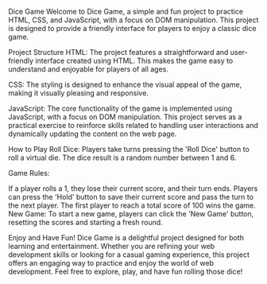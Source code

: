 Dice Game
Welcome to Dice Game, a simple and fun project to practice HTML, CSS, and JavaScript, with a focus on DOM manipulation. This project is designed to provide a friendly interface for players to enjoy a classic dice game.

Project Structure
HTML: The project features a straightforward and user-friendly interface created using HTML. This makes the game easy to understand and enjoyable for players of all ages.

CSS: The styling is designed to enhance the visual appeal of the game, making it visually pleasing and responsive.

JavaScript: The core functionality of the game is implemented using JavaScript, with a focus on DOM manipulation. This project serves as a practical exercise to reinforce skills related to handling user interactions and dynamically updating the content on the web page.

How to Play
Roll Dice: Players take turns pressing the 'Roll Dice' button to roll a virtual die. The dice result is a random number between 1 and 6.

Game Rules:

If a player rolls a 1, they lose their current score, and their turn ends.
Players can press the 'Hold' button to save their current score and pass the turn to the next player.
The first player to reach a total score of 100 wins the game.
New Game: To start a new game, players can click the 'New Game' button, resetting the scores and starting a fresh round.

Enjoy and Have Fun!
Dice Game is a delightful project designed for both learning and entertainment. Whether you are refining your web development skills or looking for a casual gaming experience, this project offers an engaging way to practice and enjoy the world of web development. Feel free to explore, play, and have fun rolling those dice!

